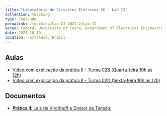 ```yaml
---
title: "Laboratório de Circuitos Elétricos CC - Lab II"
collection: teaching
type: conteudo
permalink: /teaching/Lab-CI-2021-2/Lab-II
venue: Federal University of Ceara, Department of Electrical Engineering
date: 2021-10-19
location: Fortaleza, Brazil
---
```


## Aulas
- [Video com explicação da prática II - Turma 02B (Quarta-feira 10h as 12h)]()
- [Video com explicação da prática II - Turma 02D (Sexta-feira 10h as 12h)]()

## Documentos
- [**Prática II**: Leis de Kirchhoff e Divisor de Tensão](https://docs.google.com/document/d/1R5G-aEUQqzrfo0fETIsIW-R9z4lHMglU/edit?usp=drivesdk&ouid=115037078425068686312&rtpof=true&sd=true);
